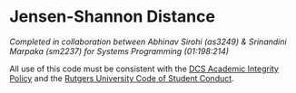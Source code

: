# Jensen-Shannon Distance

*Completed in collaboration between Abhinav Sirohi (as3249) & Srinandini Marpaka (sm2237) for Systems Programming (01:198:214)*

All use of this code must be consistent with the [DCS Academic Integrity Policy](https://www.cs.rutgers.edu/academics/undergraduate/academic-integrity-policy/programming-assignments) and the [Rutgers University Code of Student Conduct](http://studentconduct.rutgers.edu/student-conduct-processes/university-code-of-student-conduct/).